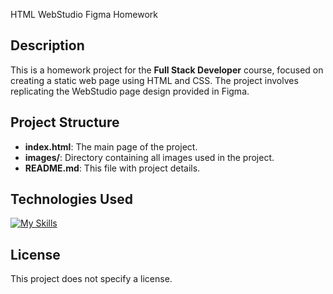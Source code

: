 HTML WebStudio Figma Homework

## Description

This is a homework project for the **Full Stack Developer** course, focused on creating a static web page using HTML and CSS. The project involves replicating the WebStudio page design provided in Figma.

## Project Structure

- **index.html**: The main page of the project.
- **images/**: Directory containing all images used in the project.
- **README.md**: This file with project details.

## Technologies Used
[![My Skills](https://skillicons.dev/icons?i=html)](https://skillicons.dev)

## License

This project does not specify a license.
